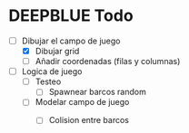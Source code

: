 # DEEPBLUE Todo #

- [ ] Dibujar el campo de juego
    - [x] Dibujar grid
    - [ ] Añadir coordenadas (filas y columnas)
- [ ] Logica de juego
    - [ ] Testeo
        - [ ] Spawnear barcos random
    - [ ] Modelar campo de juego
        - [ ] Colision entre barcos
	
